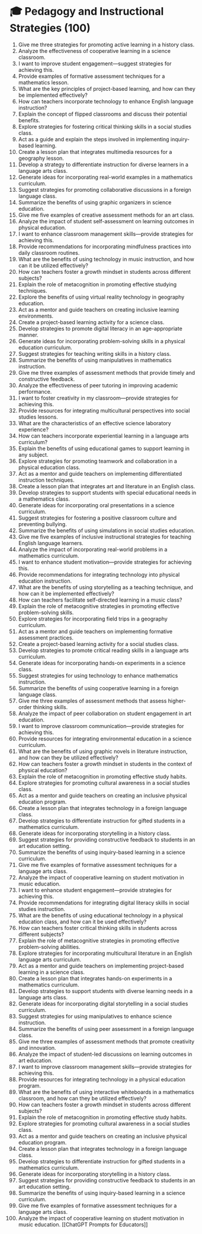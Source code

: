 # 🎓 Pedagogy and Instructional Strategies (100)

1. Give me three strategies for promoting active learning in a history class.
2. Analyze the effectiveness of cooperative learning in a science classroom.
3. I want to improve student engagement—suggest strategies for achieving this.
4. Provide examples of formative assessment techniques for a mathematics lesson.
5. What are the key principles of project-based learning, and how can they be implemented effectively?
6. How can teachers incorporate technology to enhance English language instruction?
7. Explain the concept of flipped classrooms and discuss their potential benefits.
8. Explore strategies for fostering critical thinking skills in a social studies class.
9. Act as a guide and explain the steps involved in implementing inquiry-based learning.
10. Create a lesson plan that integrates multimedia resources for a geography lesson.
11. Develop a strategy to differentiate instruction for diverse learners in a language arts class.
12. Generate ideas for incorporating real-world examples in a mathematics curriculum.
13. Suggest strategies for promoting collaborative discussions in a foreign language class.
14. Summarize the benefits of using graphic organizers in science education.
15. Give me five examples of creative assessment methods for an art class.
16. Analyze the impact of student self-assessment on learning outcomes in physical education.
17. I want to enhance classroom management skills—provide strategies for achieving this.
18. Provide recommendations for incorporating mindfulness practices into daily classroom routines.
19. What are the benefits of using technology in music instruction, and how can it be utilized effectively?
20. How can teachers foster a growth mindset in students across different subjects?
21. Explain the role of metacognition in promoting effective studying techniques.
22. Explore the benefits of using virtual reality technology in geography education.
23. Act as a mentor and guide teachers on creating inclusive learning environments.
24. Create a project-based learning activity for a science class.
25. Develop strategies to promote digital literacy in an age-appropriate manner.
26. Generate ideas for incorporating problem-solving skills in a physical education curriculum.
27. Suggest strategies for teaching writing skills in a history class.
28. Summarize the benefits of using manipulatives in mathematics instruction.
29. Give me three examples of assessment methods that provide timely and constructive feedback.
30. Analyze the effectiveness of peer tutoring in improving academic performance.
31. I want to foster creativity in my classroom—provide strategies for achieving this.
32. Provide resources for integrating multicultural perspectives into social studies lessons.
33. What are the characteristics of an effective science laboratory experience?
34. How can teachers incorporate experiential learning in a language arts curriculum?
35. Explain the benefits of using educational games to support learning in any subject.
36. Explore strategies for promoting teamwork and collaboration in a physical education class.
37. Act as a mentor and guide teachers on implementing differentiated instruction techniques.
38. Create a lesson plan that integrates art and literature in an English class.
39. Develop strategies to support students with special educational needs in a mathematics class.
40. Generate ideas for incorporating oral presentations in a science curriculum.
41. Suggest strategies for fostering a positive classroom culture and preventing bullying.
42. Summarize the benefits of using simulations in social studies education.
43. Give me five examples of inclusive instructional strategies for teaching English language learners.
44. Analyze the impact of incorporating real-world problems in a mathematics curriculum.
45. I want to enhance student motivation—provide strategies for achieving this.
46. Provide recommendations for integrating technology into physical education instruction.
47. What are the benefits of using storytelling as a teaching technique, and how can it be implemented effectively?
48. How can teachers facilitate self-directed learning in a music class?
49. Explain the role of metacognitive strategies in promoting effective problem-solving skills.
50. Explore strategies for incorporating field trips in a geography curriculum.
51. Act as a mentor and guide teachers on implementing formative assessment practices.
52. Create a project-based learning activity for a social studies class.
53. Develop strategies to promote critical reading skills in a language arts curriculum.
54. Generate ideas for incorporating hands-on experiments in a science class.
55. Suggest strategies for using technology to enhance mathematics instruction.
56. Summarize the benefits of using cooperative learning in a foreign language class.
57. Give me three examples of assessment methods that assess higher-order thinking skills.
58. Analyze the impact of peer collaboration on student engagement in art education.
59. I want to improve classroom communication—provide strategies for achieving this.
60. Provide resources for integrating environmental education in a science curriculum.
61. What are the benefits of using graphic novels in literature instruction, and how can they be utilized effectively?
62. How can teachers foster a growth mindset in students in the context of physical education?
63. Explain the role of metacognition in promoting effective study habits.
64. Explore strategies for promoting cultural awareness in a social studies class.
65. Act as a mentor and guide teachers on creating an inclusive physical education program.
66. Create a lesson plan that integrates technology in a foreign language class.
67. Develop strategies to differentiate instruction for gifted students in a mathematics curriculum.
68. Generate ideas for incorporating storytelling in a history class.
69. Suggest strategies for providing constructive feedback to students in an art education setting.
70. Summarize the benefits of using inquiry-based learning in a science curriculum.
71. Give me five examples of formative assessment techniques for a language arts class.
72. Analyze the impact of cooperative learning on student motivation in music education.
73. I want to enhance student engagement—provide strategies for achieving this.
74. Provide recommendations for integrating digital literacy skills in social studies instruction.
75. What are the benefits of using educational technology in a physical education class, and how can it be used effectively?
76. How can teachers foster critical thinking skills in students across different subjects?
77. Explain the role of metacognitive strategies in promoting effective problem-solving abilities.
78. Explore strategies for incorporating multicultural literature in an English language arts curriculum.
79. Act as a mentor and guide teachers on implementing project-based learning in a science class.
80. Create a lesson plan that integrates hands-on experiments in a mathematics curriculum.
81. Develop strategies to support students with diverse learning needs in a language arts class.
82. Generate ideas for incorporating digital storytelling in a social studies curriculum.
83. Suggest strategies for using manipulatives to enhance science instruction.
84. Summarize the benefits of using peer assessment in a foreign language class.
85. Give me three examples of assessment methods that promote creativity and innovation.
86. Analyze the impact of student-led discussions on learning outcomes in art education.
87. I want to improve classroom management skills—provide strategies for achieving this.
88. Provide resources for integrating technology in a physical education program.
89. What are the benefits of using interactive whiteboards in a mathematics classroom, and how can they be utilized effectively?
90. How can teachers foster a growth mindset in students across different subjects?
91. Explain the role of metacognition in promoting effective study habits.
92. Explore strategies for promoting cultural awareness in a social studies class.
93. Act as a mentor and guide teachers on creating an inclusive physical education program.
94. Create a lesson plan that integrates technology in a foreign language class.
95. Develop strategies to differentiate instruction for gifted students in a mathematics curriculum.
96. Generate ideas for incorporating storytelling in a history class.
97. Suggest strategies for providing constructive feedback to students in an art education setting.
98. Summarize the benefits of using inquiry-based learning in a science curriculum.
99. Give me five examples of formative assessment techniques for a language arts class.
100. Analyze the impact of cooperative learning on student motivation in music education.
[[ChatGPT Prompts for Educators]]